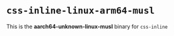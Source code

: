 # `css-inline-linux-arm64-musl`

This is the **aarch64-unknown-linux-musl** binary for `css-inline`
